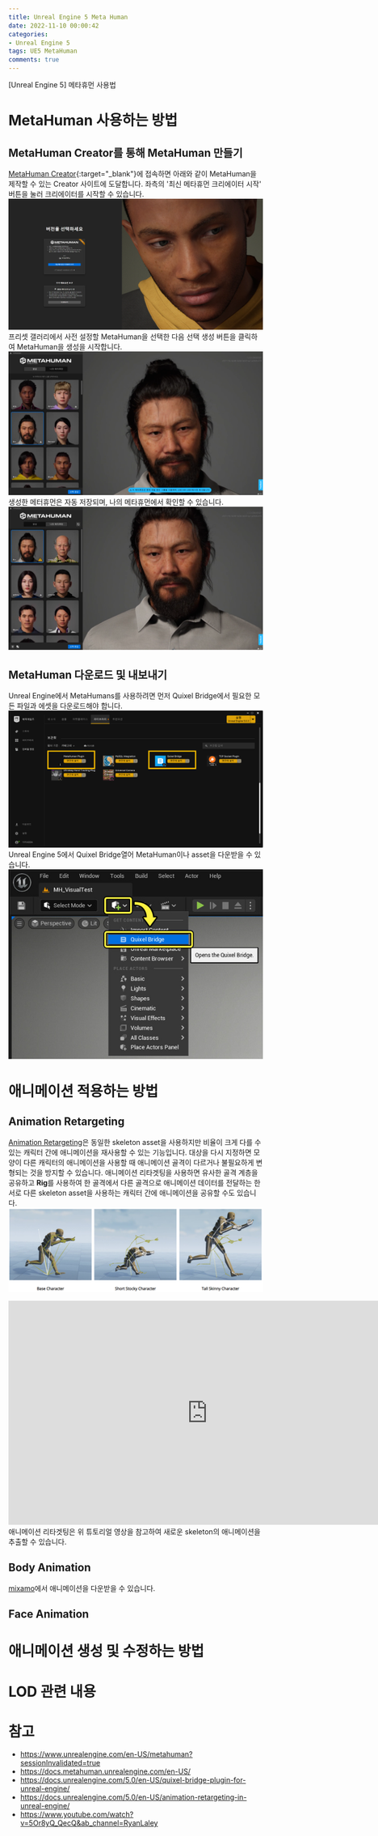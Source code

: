 ```yaml
---
title: Unreal Engine 5 Meta Human
date: 2022-11-10 00:00:42
categories:
- Unreal Engine 5
tags: UE5 MetaHuman
comments: true
---
```



[Unreal Engine 5] 메타휴먼 사용법

<!-- more -->

# MetaHuman 사용하는 방법
## MetaHuman Creator를 통해 MetaHuman 만들기
[MetaHuman Creator](https://metahuman.unrealengine.com/){:target="_blank"}에 접속하면 아래와 같이 MetaHuman을 제작할 수 있는 Creator 사이트에 도달합니다. 좌측의 '최신 메타휴먼 크리에이터 시작' 버튼을 눌러 크리에이터를 시작할 수 있습니다.
![MetaHuman_Creator_start](/assets/images/Image_UE5/MetaHuman_Creater_start.png)
프리셋 갤러리에서 사전 설정할 MetaHuman을 선택한 다음 선택 생성 버튼을 클릭하여 MetaHuman을 생성을 시작합니다.
![MetaHuman_Create](/assets/images/Image_UE5/MetaHuman_create.png)
생성한 메터휴먼은 자동 저장되며, 나의 메타휴먼에서 확인할 수 있습니다.
![MetaHuman_Create](/assets/images/Image_UE5/my_MetaHuman.png)

## MetaHuman 다운로드 및 내보내기
Unreal Engine에서 MetaHumans를 사용하려면 먼저 Quixel Bridge에서 필요한 모든 파일과 에셋을 다운로드해야 합니다.
![plugin](/assets/images/Image_UE5/plugin.png)
Unreal Engine 5에서 Quixel Bridge열어 MetaHuman이나 asset을 다운받을 수 있습니다.
![Quixel Bridge](/assets/images/Image_UE5/bridge-5_0-open-bridge.webp)

# 애니메이션 적용하는 방법 
## Animation Retargeting
[Animation Retargeting](https://docs.unrealengine.com/5.0/en-US/animation-retargeting-in-unreal-engine/)은 동일한 skeleton asset을 사용하지만 비율이 크게 다를 수 있는 캐릭터 간에 애니메이션을 재사용할 수 있는 기능입니다. 대상을 다시 지정하면 모양이 다른 캐릭터의 애니메이션을 사용할 때 애니메이션 골격이 다르거나 불필요하게 변형되는 것을 방지할 수 있습니다. 애니메이션 리타겟팅을 사용하면 유사한 골격 계층을 공유하고 **Rig**를 사용하여 한 골격에서 다른 골격으로 애니메이션 데이터를 전달하는 한 서로 다른 skeleton asset을 사용하는 캐릭터 간에 애니메이션을 공유할 수도 있습니다.
![Animation Retargeting](/assets/images/Image_UE5/retarget.png)
<iframe width="787" height="443" src="https://www.youtube.com/embed/5Or8yQ_QecQ" title="Unreal Engine 5 Tutorial - Animation Retargetting" frameborder="0" allow="accelerometer; autoplay; clipboard-write; encrypted-media; gyroscope; picture-in-picture" allowfullscreen></iframe>
애니메이션 리타겟팅은 위 튜토리얼 영상을 참고하여 새로운 skeleton의 애니메이션을 추출할 수 있습니다.

## Body Animation
[mixamo](https://www.mixamo.com/#/)에서 애니메이션을 다운받을 수 있습니다.
## Face Animation


# 애니메이션 생성 및 수정하는 방법

# LOD 관련 내용

# 참고
* https://www.unrealengine.com/en-US/metahuman?sessionInvalidated=true
* https://docs.metahuman.unrealengine.com/en-US/
* https://docs.unrealengine.com/5.0/en-US/quixel-bridge-plugin-for-unreal-engine/
* https://docs.unrealengine.com/5.0/en-US/animation-retargeting-in-unreal-engine/
* https://www.youtube.com/watch?v=5Or8yQ_QecQ&ab_channel=RyanLaley


